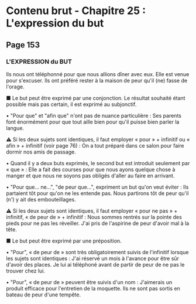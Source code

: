 # Contenu brut - Chapitre 25 : L'expression du but

## Page 153

### L'EXPRESSION du BUT

Ils nous ont téléphonné pour que nous allions dîner avec eux.
Elle est venue pour s'excuser.
Ils ont préféré rester à la maison de peur qu'il (ne) fasse de l'orage.

■ Le but peut être exprimé par une conjonction. Le résultat souhaité étant possible mais pas certain, il est exprimé au subjonctif.

• "Pour que" et "afin que" n'ont pas de nuance particulière :
Ses parents font énormément pour que tout aille bien pour qu'il puisse bien parler la langue.

⚠️ Si les deux sujets sont identiques, il faut employer « pour » + infinitif ou « afin » + infinitif (voir page 76) :
On a tout préparé dans ce salon pour faire dormir nos amis de passage.

• Quand il y a deux buts exprimés, le second but est introduit seulement par « que » :
Elle a fait des courses pour que nous ayons quelque chose à manger et que nous ne soyons pas obligés d'aller au faire en arrivant.

• "Pour que... ne...", "de peur que...", expriment un but qu'on veut éviter :
Ils partaient tôt pour qu'on ne les entende pas.
Nous partirons tôt de peur qu'il (n') y ait des embouteillages.

⚠️ Si les deux sujets sont identiques, il faut employer « pour ne pas » + infinitif, « de peur de » + infinitif :
Nous sommes rentrés sur la pointe des pieds pour ne pas les réveiller.
J'ai pris de l'aspirine de peur d'avoir mal à la tête.

■ Le but peut être exprimé par une préposition.

• "Pour", « de peur de » sont très obligatoirement suivis de l'infinitif lorsque les sujets sont identiques :
J'ai réservé un mois à l'avance pour être sûr d'avoir des places.
Je lui ai téléphoné avant de partir de peur de ne pas le trouver chez lui.

• "Pour", « de peur de » peuvent être suivis d'un nom :
J'aimerais un produit efficace pour l'entretien de la moquette.
Ils ne sont pas sortis en bateau de peur d'une tempête.